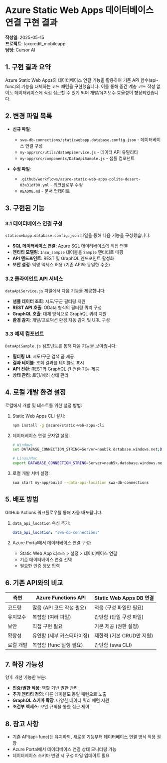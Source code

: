 # Azure Static Web Apps 데이터베이스 연결 구현 결과

**작성일**: 2025-05-15  
**프로젝트**: taxcredit_mobileapp  
**담당**: Cursor AI

## 1. 구현 결과 요약

Azure Static Web Apps의 데이터베이스 연결 기능을 활용하여 기존 API 함수(api-func)의 기능을 대체하는 코드 패턴을 구현했습니다. 이를 통해 중간 계층 코드 작성 없이도 데이터베이스에 직접 접근할 수 있게 되어 개발/유지보수 효율성이 향상되었습니다.

## 2. 변경 파일 목록

- **신규 파일**:
  - `swa-db-connections/staticwebapp.database.config.json` - 데이터베이스 연결 구성
  - `my-app/src/utils/dataApiService.js` - 데이터 API 유틸리티
  - `my-app/src/components/DataApiSample.js` - 샘플 컴포넌트

- **수정 파일**:
  - `.github/workflows/azure-static-web-apps-polite-desert-03a31df00.yml` - 워크플로우 수정
  - `README.md` - 문서 업데이트

## 3. 구현된 기능

### 3.1 데이터베이스 연결 구성

`staticwebapp.database.config.json` 파일을 통해 다음 기능을 구성했습니다:

- **SQL 데이터베이스 연결**: Azure SQL 데이터베이스에 직접 연결
- **엔티티 모델링**: `Insu_sample` 테이블을 `Sample` 엔티티로 매핑
- **API 엔드포인트**: REST 및 GraphQL 엔드포인트 활성화
- **보안 설정**: 익명 액세스 허용 (기존 API와 동일한 수준)

### 3.2 클라이언트 API 서비스

`dataApiService.js` 파일에서 다음 기능을 제공합니다:

- **샘플 데이터 조회**: 시도/구군 필터링 지원
- **REST API 호출**: OData 형식의 필터링 쿼리 구성
- **GraphQL 호출**: 대체 방식으로 GraphQL 쿼리 지원
- **환경 감지**: 개발/프로덕션 환경 자동 감지 및 URL 구성

### 3.3 예제 컴포넌트

`DataApiSample.js` 컴포넌트를 통해 다음 기능을 보여줍니다:

- **필터링 UI**: 시도/구군 검색 폼 제공
- **결과 테이블**: 조회 결과를 테이블로 표시
- **API 전환**: REST와 GraphQL 간 전환 기능 제공
- **상태 관리**: 로딩/에러 상태 관리

## 4. 로컬 개발 환경 설정

로컬에서 개발 및 테스트를 위한 설정 방법:

1. Static Web Apps CLI 설치:
   ```bash
   npm install -g @azure/static-web-apps-cli
   ```

2. 데이터베이스 연결 문자열 설정:
   ```bash
   # Windows
   set DATABASE_CONNECTION_STRING=Server=naub5k.database.windows.net;Database=CleanDB;User Id=naub5k;Password=dunkin3106UB!;Encrypt=true
   
   # Linux/Mac
   export DATABASE_CONNECTION_STRING=Server=naub5k.database.windows.net;Database=CleanDB;User Id=naub5k;Password=dunkin3106UB!;Encrypt=true
   ```

3. 로컬 개발 서버 실행:
   ```bash
   swa start my-app/build --data-api-location swa-db-connections
   ```

## 5. 배포 방법

GitHub Actions 워크플로우를 통해 자동 배포됩니다:

1. `data_api_location` 속성 추가:
   ```yaml
   data_api_location: "swa-db-connections"
   ```

2. Azure Portal에서 데이터베이스 연결 구성:
   - Static Web App 리소스 > 설정 > 데이터베이스 연결
   - 기존 데이터베이스 연결 선택
   - 필요한 인증 정보 입력

## 6. 기존 API와의 비교

| 측면 | Azure Functions API | Static Web Apps DB 연결 |
|------|----------------------|--------------------------|
| 코드량 | 많음 (API 코드 작성 필요) | 적음 (구성 파일만 필요) |
| 유지보수 | 복잡함 (여러 파일) | 간단함 (단일 구성 파일) |
| 보안 | 직접 구현 필요 | 기본 제공 (권한 설정) |
| 확장성 | 유연함 (세부 커스터마이징) | 제한적 (기본 CRUD만 지원) |
| 로컬 개발 | 복잡함 (func 실행 필요) | 간단함 (swa CLI) |

## 7. 확장 가능성

향후 개선 가능한 부분:

- **인증/권한 적용**: 역할 기반 권한 관리
- **추가 엔티티 정의**: 다른 테이블도 동일 패턴으로 노출
- **GraphQL 스키마 확장**: 다양한 데이터 쿼리 패턴 지원
- **조건부 액세스**: 보안 규칙을 통한 접근 제어

## 8. 참고 사항

- 기존 API(api-func)는 유지하되, 새로운 기능부터 데이터베이스 연결 방식 적용 권장
- Azure Portal에서 데이터베이스 연결 상태 모니터링 가능
- 데이터베이스 스키마 변경 시 구성 파일 업데이트 필요 
